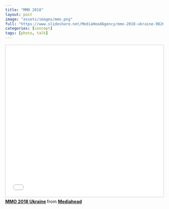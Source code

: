```yaml
---
title: "MMO 2018"
layout: post
image: "assets/images/mmo.png"
full: "https://www.slideshare.net/MediaHeadAgency/mmo-2018-ukraine-98268709?ref=https://www.slideshare.net/MediaHeadAgency/slideshelf"
categories: [concept]
tags: [photo, talk]
---
```



<iframe src="//www.slideshare.net/slideshow/embed_code/key/ncVOk45XqBfzjg" width="595" height="485" frameborder="0" marginwidth="0" marginheight="0" scrolling="no" style="border:1px solid #CCC; border-width:1px; margin-bottom:5px; max-width: 100%;" allowfullscreen> </iframe> <div style="margin-bottom:5px"> <strong> <a href="//www.slideshare.net/MediaHeadAgency/mmo-2018-ukraine-98268709" title="MMO 2018 Ukraine" target="_blank">MMO 2018 Ukraine</a> </strong> from <strong><a href="https://www.slideshare.net/MediaHeadAgency" target="_blank">Mediahead</a></strong> </div>